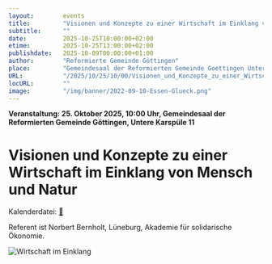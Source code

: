 ```yaml
---
layout:        events
title:         "Visionen und Konzepte zu einer Wirtschaft im Einklang von Mensch und Natur"
subtitle:      ""
date:          2025-10-25T10:00:00+02:00
etime:         2025-10-25T13:00:00+02:00
publishdate:   2025-10-09T00:00:00+01:00
author:        "Reformierte Gemeinde Göttingen"
place:         "Gemeindesaal der Reformierten Gemeinde Goettingen Untere Karspuele 11"
URL:           "/2025/10/25/10/00/Visionen_und_Konzepte_zu_einer_Wirtschaft_im_Einklang_von_Mensch_und_Natur"
locURL:        ""
image:         "/img/banner/2022-09-10-Essen-Glueck.png"
---
```


**Veranstaltung: 25. Oktober 2025, 10:00 Uhr, Gemeindesaal der Reformierten Gemeinde Göttingen, Untere Karspüle 11**

Visionen und Konzepte zu einer Wirtschaft im Einklang von Mensch und Natur
===========


Kalenderdatei: [📆](/ics/2025-10-25_10-00_visionen_und_konzepte_zu_einer_wirtschaft_im_einklang_von_mensch_und_natur.ics)

Referent ist Norbert Bernholt, Lüneburg, Akademie für solidarische Ökonomie.

![Wirtschaft im Einklang](/img/event/2025-10-25-Wirtschaft_im_Einklang.png)

